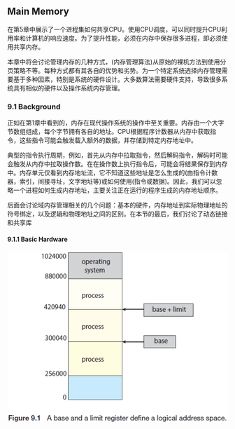 ## Main Memory

在第5章中展示了一个进程集如何共享CPU。使用CPU调度，可以同时提升CPU利用率和计算机的响应速度。为了提升性能，必须在内存中保存很多进程，即必须使用共享内存。

本章中将会讨论管理内存的几种方式，(内存管理算法)从原始的裸机方法到使用分页策略不等。每种方式都有其各自的优势和劣势。为一个特定系统选择内存管理需要基于多种因素，特别是系统的硬件设计。大多数算法需要硬件支持，导致很多系统具有相似的硬件以及操作系统内存管理。

### 9.1 Background

正如在第1章中看到的，内存在现代操作系统的操作中至关重要。内存由一个大字节数组组成，每个字节拥有各自的地址。CPU根据程序计数器从内存中获取指令，这些指令可能会触发载入额外的数据，并存储到特定内存地址中。

典型的指令执行周期，例如，首先从内存中拉取指令，然后解码指令，解码时可能会触发从内存中拉取操作数。在在操作数上执行指令后，可能会将结果保存到内存中。内存单元仅看到内存地址流，它不知道这些地址是怎么生成的(由指令计数器，索引，间接寻址，文字地址等)或如何使用(指令或数据)。因此，我们可以忽略一个进程如何生成内存地址，主要关注正在运行的程序生成的内存地址顺序。

后面会讨论域内存管理相关的几个问题：基本的硬件，内存地址到实际物理地址的符号绑定，以及逻辑和物理地址之间的区别。在本节的最后，我们讨论了动态链接和共享库

#### 9.1.1 Basic Hardware



![9.1](./images/9.1.png)

